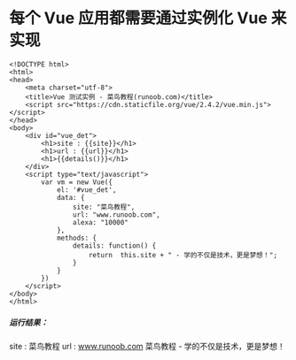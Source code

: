 # 每个 Vue 应用都需要通过实例化 Vue 来实现
```
<!DOCTYPE html>
<html>
<head>
	<meta charset="utf-8">
	<title>Vue 测试实例 - 菜鸟教程(runoob.com)</title>
	<script src="https://cdn.staticfile.org/vue/2.4.2/vue.min.js"></script>
</head>
<body>
	<div id="vue_det">
		<h1>site : {{site}}</h1>
		<h1>url : {{url}}</h1>
		<h1>{{details()}}</h1>
	</div>
	<script type="text/javascript">
		var vm = new Vue({
			el: '#vue_det',
			data: {
				site: "菜鸟教程",
				url: "www.runoob.com",
				alexa: "10000"
			},
			methods: {
				details: function() {
					return  this.site + " - 学的不仅是技术，更是梦想！";
				}
			}
		})
	</script>
</body>
</html>
```
##### 运行结果：
site : 菜鸟教程
url : www.runoob.com
菜鸟教程 - 学的不仅是技术，更是梦想！
